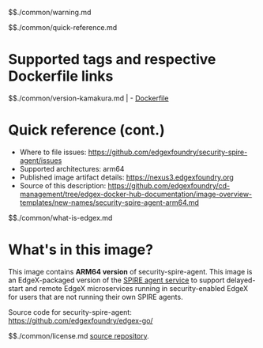 $$./common/warning.md

$$./common/quick-reference.md

# Supported tags and respective Dockerfile links

$$./common/version-kamakura.md |
        - [Dockerfile](https://github.com/edgexfoundry/security-spire-agent/blob/v2.2.0/Dockerfile)

# Quick reference (cont.)

- Where to file issues: https://github.com/edgexfoundry/security-spire-agent/issues
- Supported architectures: arm64
- Published image artifact details: https://nexus3.edgexfoundry.org
- Source of this description: https://github.com/edgexfoundry/cd-management/tree/edgex-docker-hub-documentation/image-overview-templates/new-names/security-spire-agent-arm64.md

$$./common/what-is-edgex.md

# What's in this image?

This image contains **ARM64 version** of security-spire-agent.
This image is an EdgeX-packaged version of the [SPIRE agent service](https://github.com/spiffe/spire/)
to support delayed-start and remote EdgeX microservices running in security-enabled EdgeX
for users that are not running their own SPIRE agents.

Source code for security-spire-agent: <https://github.com/edgexfoundry/edgex-go/>

$$./common/license.md
[source repository](https://github.com/edgexfoundry/edgex-go/blob/v2.2.0/Attribution.txt).
